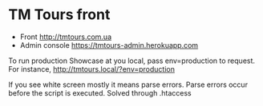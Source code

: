 # TM Tours front

* Front http://tmtours.com.ua
* Admin console https://tmtours-admin.herokuapp.com

To run production Showcase at you local, pass env=production to request.
For instance, http://tmtours.local/?env=production

If you see white screen mostly it means parse errors.
Parse errors occur before the script is executed. Solved through .htaccess